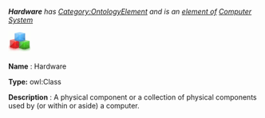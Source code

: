 ___Hardware__ 
 has
 [Category:OntologyElement](../../Category/OntologyElement "Category:OntologyElement") 
 and is an
 [element of](../../Property/ElementOf "Property:ElementOf") 
[Computer System](../../Submissions/Computer_System "Submissions:Computer System")_




  





[![Class](../public/images/thumb/2/27/Class.gif/45px-Class.gif)](../../Image/Class.gif "Class")


__Name__ 
 : Hardware
 



__Type:__ 
 owl:Class
 



__Description__ 
 : A physical component or a collection of physical components used by (or within or aside) a computer.